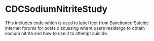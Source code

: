 # CDCSodiumNitriteStudy
This includes code which is used to label text from Sanctioned Suicide internet forums for posts discussing where users reside/go to obtain sodium nitrite and how to use it to attempt suicide. 
